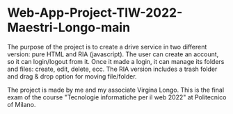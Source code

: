 # Web-App-Project-TIW-2022-Maestri-Longo-main
The purpose of the project is to create a drive service in two different version: pure HTML and RIA (javascript).
The user can create an account, so it can login/logout from it. Once it made a login, it can manage its folders and files: create, edit, delete, ecc.
The RIA version includes a trash folder and drag & drop option for moving file/folder.

The project is made by me and my associate Virgina Longo.
This is the final exam of the course "Tecnologie informatiche per il web 2022" at Politecnico of Milano.
